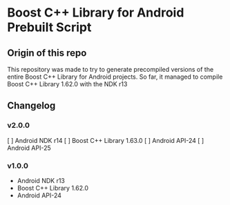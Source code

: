 # Boost C++ Library for Android Prebuilt Script

## Origin of this repo

This repository was made to try to generate precompiled versions of the entire Boost C++ Library for Android projects. So far, it managed to compile Boost C++ Library 1.62.0 with the NDK r13

## Changelog

### v2.0.0
[ ] Android NDK r14
[ ] Boost C++ Library 1.63.0
[ ] Android API-24
[ ] Android API-25

### v1.0.0

* Android NDK r13
* Boost C++ Library 1.62.0
* Android API-24